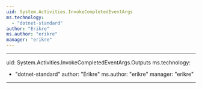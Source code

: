 ```yaml
---
uid: System.Activities.InvokeCompletedEventArgs
ms.technology: 
  - "dotnet-standard"
author: "Erikre"
ms.author: "erikre"
manager: "erikre"
---
```


---
uid: System.Activities.InvokeCompletedEventArgs.Outputs
ms.technology: 
  - "dotnet-standard"
author: "Erikre"
ms.author: "erikre"
manager: "erikre"
---

